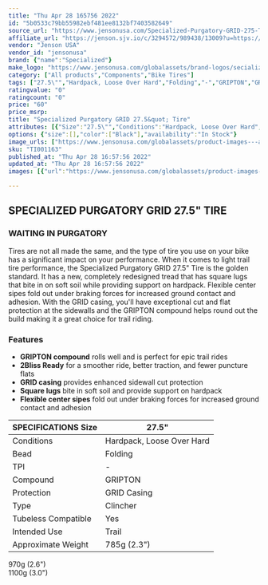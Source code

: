 ```yaml
---
title: "Thu Apr 28 165756 2022"
id: "5b0533c79bb55982ebf481ee8132bf7403582649"
source_url: "https://www.jensonusa.com/Specialized-Purgatory-GRID-275-Tire-5"
affiliate_url: "https://jenson.sjv.io/c/3294572/989438/13009?u=https://www.jensonusa.com/Specialized-Purgatory-GRID-275-Tire-5"
vendor: "Jenson USA"
vendor_id: "jensonusa"
brand: {"name":"Specialized"}
make_logo: "https://www.jensonusa.com/globalassets/brand-logos/secialized-logo.png"
category: ["All products","Components","Bike Tires"]
tags: ["27.5\"","Hardpack, Loose Over Hard","Folding","-","GRIPTON","GRID Casing","Clincher","Yes","Trail","785g (2.3\")","970g (2.6\")","1100g (3.0\")"]
ratingvalue: "0"
ratingcount: "0"
price: "60"
price_msrp: 
title: "Specialized Purgatory GRID 27.5&quot; Tire"
attributes: [{"Size":"27.5\"","Conditions":"Hardpack, Loose Over Hard","Bead":"Folding","TPI":"-","Compound":"GRIPTON","Protection":"GRID Casing","Type":"Clincher","Tubeless Compatible":"Yes","Intended Use":"Trail","Approximate Weight":"785g (2.3\")"}]
options: {"size":[],"color":["Black"],"availability":"In Stock"}
image_urls: ["https://www.jensonusa.com/globalassets/product-images---all-assets/specialized/ti001163-black.jpg","https://www.jensonusa.com/globalassets/product-images---all-assets/specialized/ti001163_1-black.jpg"]
sku: "TI001163"
published_at: "Thu Apr 28 16:57:56 2022"
updated_at: "Thu Apr 28 16:57:56 2022"
images: [{"url":"https://www.jensonusa.com/globalassets/product-images---all-assets/specialized/ti001163-black.jpg","path":"full/56b22642a1e41b3939838ebbfbf4b45b0cf06e44.jpg","checksum":"708ec41a826ec6bc0d7d2d284a921c7a","status":"downloaded"},{"url":"https://www.jensonusa.com/globalassets/product-images---all-assets/specialized/ti001163_1-black.jpg","path":"full/001b679afa1bf37e767b486827a7c07018652e65.jpg","checksum":"751540509d49556811df594c48404cd6","status":"downloaded"}]

---
```

## SPECIALIZED PURGATORY GRID 27.5" TIRE

### WAITING IN PURGATORY

Tires are not all made the same, and the type of tire you use on your bike has
a significant impact on your performance. When it comes to light trail tire
performance, the Specialized Purgatory GRID 27.5" Tire is the golden standard.
It has a new, completely redesigned tread that has square lugs that bite in on
soft soil while providing support on hardpack. Flexible center sipes fold out
under braking forces for increased ground contact and adhesion. With the GRID
casing, you'll have exceptional cut and flat protection at the sidewalls and
the GRIPTON compound helps round out the build making it a great choice for
trail riding.

### Features

  * **GRIPTON compound** rolls well and is perfect for epic trail rides
  * **2Bliss Ready** for a smoother ride, better traction, and fewer puncture flats
  * **GRID casing** provides enhanced sidewall cut protection
  * **Square lugs** bite in soft soil and provide support on hardpack
  * **Flexible center sipes** fold out under braking forces for increased ground contact and adhesion

SPECIFICATIONS Size | 27.5"  
---|---  
Conditions | Hardpack, Loose Over Hard  
Bead | Folding  
TPI | -  
Compound | GRIPTON  
Protection | GRID Casing  
Type | Clincher  
Tubeless Compatible | Yes  
Intended Use | Trail  
Approximate Weight | 785g (2.3")  
970g (2.6")  
1100g (3.0")

